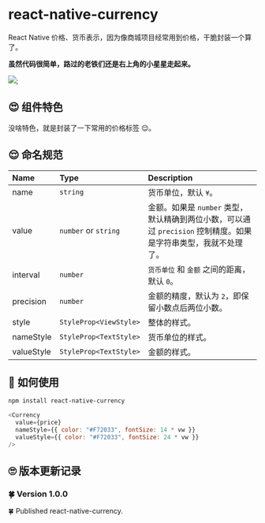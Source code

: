 # react-native-currency

React Native 价格、货币表示，因为像商城项目经常用到价格，干脆封装一个算了。

**虽然代码很简单，路过的老铁们还是右上角的小星星走起来。**

![](https://net-cctv3.oss-cn-qingdao.aliyuncs.com/net.cctv3.open/ReactNativeCurrency0309.jpg);

## 😍 组件特色

没啥特色，就是封装了一下常用的价格标签 😌。

## 😌 命名规范

| Name       | Type                   | Description                                                                                                     |
| :--------- | :--------------------- | :-------------------------------------------------------------------------------------------------------------- |
| name       | `string`               | 货币单位，默认 `¥`。                                                                                            |
| value      | `number` or `string`   | 金额。如果是 `number` 类型，默认精确到两位小数，可以通过 `precision` 控制精度。如果是字符串类型，我就不处理了。 |
| interval   | `number`               | `货币单位` 和 `金额` 之间的距离，默认 `0`。                                                                     |
| precision  | `number`               | 金额的精度，默认为 `2`，即保留小数点后两位小数。                                                                |
| style      | `StyleProp<ViewStyle>` | 整体的样式。                                                                                                    |
| nameStyle  | `StyleProp<TextStyle>` | 货币单位的样式。                                                                                                |
| valueStyle | `StyleProp<TextStyle>` | 金额的样式。                                                                                                    |

## 🤔 如何使用

```bash
npm install react-native-currency
```

```javascript
<Currency
  value={price}
  nameStyle={{ color: "#F72033", fontSize: 14 * vw }}
  valueStyle={{ color: "#F72033", fontSize: 24 * vw }}
/>
```

## 🙄 版本更新记录

### 🍀 Version 1.0.0

🍀 Published react-native-currency.

